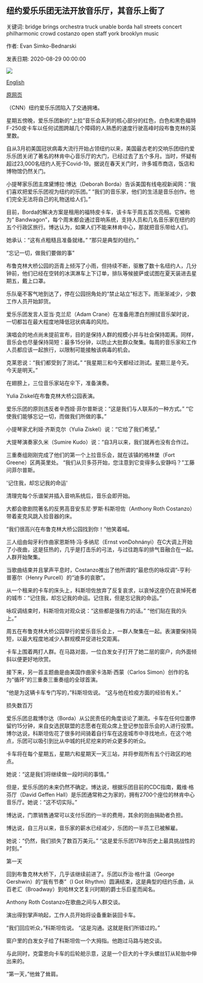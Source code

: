 ## 纽约爱乐乐团无法开放音乐厅，其音乐上街了

关键词: bridge brings orchestra truck unable borda hall streets concert philharmonic crowd costanzo open staff york brooklyn music

作者: Evan Simko-Bednarski

发表日期: 2020-08-29 00:00:00

![](https://cdn.cnn.com/cnnnext/dam/assets/200829142421-nyphil-top-super-tease.jpg)

[English](Unable%20to%20open%20its%20concert%20hall%2C%20New%20York%20Philharmonic%20brings%20its%20music%20to%20the%20streets.md)

[原网页](https://edition.cnn.com/2020/08/29/us/ny-philharmonic-truck-bandwagon-trnd/index.html)

（CNN）纽约爱乐乐团陷入了交通拥堵。

星期五傍晚，爱乐乐团新的“上拉”音乐会系列的核心部分的红色，白色和黑色福特F-250皮卡车以任何试图跨越几个障碍的人熟悉的速度行驶高峰时段布鲁克林的英里数。

自从3月初美国冠状病毒大流行开始占领纽约以来，美国最古老的交响乐团纽约爱乐乐团关闭了著名的林肯中心音乐厅的大门，已经过去了五个多月。当时，怀疑有超过23,000名纽约人死于Covid-19。据说在春天关门时，许多城市商店，饭店和博物馆仍然关门。

小提琴家乐团主席黛博拉·博达（Deborah Borda）告​​诉美国有线电视新闻网：“我们喜欢把爱乐乐团视为纽约的乐团。” “我们的音乐家，他们的生活是音乐创作。他们完全无法将自己的礼物送给人们。”

目前，Borda的解决方案是租用的福特皮卡车，该卡车于周五首次亮相。它被称为“ Bandwagon”，每个周末都会通过音响系统，支持人员和几名音乐家在纽约的五个行政区旅行。博达认为，如果人们不能来林肯中心，那就把音乐带给人们。

她承认：“这有点粗糙且准备就绪。” “那只是典型的纽约。”

“忘记一切，做我们要做的事”

布鲁克林大桥公园的沥青上倾泻了小雨，但持续不断，驱散了数十名纽约人，几分钟前，他们已经在空转的冰淇淋车上下订单，排队等候披萨或试图在夏天装进去星期五，戴上口罩。

乐队毫不客气地到达了，停在公园拐角处的“禁止站立”标志下。雨渐渐减少，少数工作人员开始卸货。

爱乐乐团发言人亚当·克兰尼（Adam Crane）在准备用漂白剂擦拭音乐架时说，一切都旨在最大程度地降低冠状病毒的风险。

演唱会的地点尚未提前宣布，目的是保持人群的规模小并与社会保持距离。同样，音乐会也尽量保持简短：最多15分钟，以防止大批群众聚集。每周的音乐家和工作人员都应该一起旅行，以限制可能接触该病毒的机会。

克莱恩说：“我们都受到了测试。” “我星期三和今天都经过测试。星期三是今天。今天是明天。”

在翅膀上，三位音乐家站在伞下，准备演奏。

Yulia Ziskel在布鲁克林大桥公园表演。

爱乐乐团的原则违反者辛西娅·菲尔普斯说：“这是我们与人联系的一种方式。” “它使我们能够忘记一切，而做我们所做的事。”

小提琴家尤利娅·齐斯克尔（Yulia Ziskel）说：“它给了我们希望。”

大提琴演奏家久米（Sumire Kudo）说：“自3月以来，我们就再也没有合作过。

三重奏组刚刚完成了他们的第一个上拉音乐会，就在该镇的格林堡（Fort Greene）区两英里处。 “我们从贝多芬开始，您注意到它变得多么安静吗？”工藤问菲尔普斯。

'记住我，却忘记我的命运'

清理完每个乐谱架并插入音响系统后，音乐会即开始。

大都会歌剧院著名的反男高音安东尼·罗斯·科斯坦佐（Anthony Roth Costanzo）带着麦克风跳入拾音器的床。

“我们很高兴在布鲁克林大桥公园找到你！”他笑着喊。

三人组由匈牙利作曲家恩斯特·冯·多纳尼（Ernst vonDohnányi）在C大调上开始了小夜曲，这是狂热的，几乎是打击乐的弓法，与过往跑车的排气音融合在一起。人群开始聚集。

当歌曲结束并且掌声平息时，Costanzo推出了他所谓的“最悲伤的咏叹调”-亨利·普塞尔（Henry Purcell）的“迪多的哀歌”。

从一个租来的卡车的床头上，科斯坦佐放弃了反复哀求，以哀悼这座仍在哀悼死者的城市：“记住我，却忘记我的命运。记住我，但是忘记我的命运。”

咏叹调结束时，科斯坦佐对观众说：“这些都是强有力的话。” “他们贴在我的头上。”

周五在布鲁克林大桥公园举行的爱乐音乐会上，一群人聚集在一起。表演要保持简短，以最大程度地减少人群规模并促进社交距离。

卡车上围着两打人群。在马路对面，一位白发女子打开了她二层的窗户，向外面倾斜以便更好地欣赏。

接下来，另一首主题曲是由美国作曲家卡洛斯·西蒙（Carlos Simon）创作的名为“循环”的三重奏三重奏组的全球首演。

“他是为这辆卡车专门写的，”科斯坦佐说。 “这与他在检疫方面的经验有关。”

损失数百万

爱乐乐团总裁博尔达（Borda）从公民责任的角度谈论了潮流。卡车在任何位置停留约15分钟，来自女选民联盟的志愿者在观众席上登记参加音乐会的人进行投票。博尔达说，科斯坦佐花了很多时间骑着自行车在这座城市中寻找地点，在这个地点，乐团可以吸引到比从中城的托尼挖来的听众更多的听众。

卡车将在每个星期五，星期六和星期天一天三站，并将参观所有五个行政区的地点。

她说：“这是我们将继续做一段时间的事情。”

但是，爱乐乐团的未来仍然不确定。博达说，根据乐团目前的CDC指南，戴维·格芬厅（David Geffen Hall）是乐团通常称之为家的，拥有2700个座位的林肯中心音乐厅。她说：“这不切实际。”

博达说，门票销售通常可以支付乐团约一半的费用，其余的则由捐助者负担。

博达说，自三月以来，音乐家的薪水已经减少，乐团的一半员工已被解雇。

她说：“仍然，我们损失了数百万美元。” “这是爱乐乐团178年历史上最具挑战性的时刻。”

第一天

回到布鲁克林大桥下，几乎该继续前进了。乐团以乔治·格什温（George Gershwin）的“我有节奏”（I Got Rhythm）圆满结束，这是典型的纽约乐曲，从百老汇（Broadway）到哈林文艺复兴时期的爵士乐巨星而闻名。

Anthony Roth Costanzo在歌曲之间与人群交谈。

演出得到掌声响起，工作人员开始将设备重新装回卡车。

“我们回应听众，”科斯坦佐说。 “这是沟通。这就是我们所错过的。”

窗户里的白发女子给了科斯坦佐一个大拇指。他跑过马路与她交谈。

与此同时，克雷恩向卡车的后轮舱示意，这是一个巨大的十字头螺丝钉从轮胎中伸出来的。

“第一天，”他耸了耸肩。